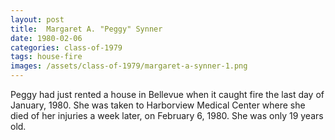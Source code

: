 ```yaml
---
layout: post
title:  Margaret A. "Peggy" Synner
date: 1980-02-06
categories: class-of-1979
tags: house-fire
images: /assets/class-of-1979/margaret-a-synner-1.png
---
```

Peggy had just rented a house in Bellevue when it caught fire the last day of January, 1980.  She was taken to Harborview Medical Center where she died of her injuries a week later, on February 6, 1980.  She was only 19 years old.
